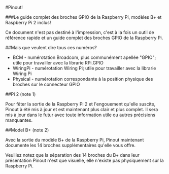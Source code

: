 #Pinout!

###Le guide complet des broches GPIO de la Raspberry Pi, modèles B+ et Raspberry Pi 2 inclus!

Ce document n'est pas destiné à l'impression, c'est à la fois un outil de référence rapide et un guide complet des broches GPIO de la Raspberry Pi.

##Mais que veulent dire tous ces numéros?

* BCM - numérotation Broadcom, plus communément apellée "GPIO"; utile pour travailler avec la librarie RPi.GPIO
* WiringPi - numérotation Wiring Pi; utile pour travailler avec la librarie Wiring Pi
* Physical - numérotation correspondante à la position physique des broches sur le connecteur GPIO

##Pi 2 (note 1)

Pour fêter la sortie de la Raspberry Pi 2 et l'engouement qu'elle suscite, Pinout à été mis à jour et est maintenant plus clair et plus complet. Il sera mis à jour dans le futur avec toute information utile ou autres précisions manquantes.

##Model B+ (note 2)

Avec la sortie du modèle B+ de la Raspberry Pi, Pinout maintenant documente les 14 broches supplémentaires qu'elle vous offre.

Veuillez notez que la séparation des 14 broches du B+ dans leur présentation Pinout n'est que visuelle, elle n'existe pas physiquement sur la Raspberry Pi.